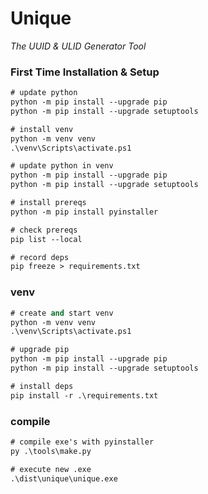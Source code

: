 # Unique
_The UUID & ULID Generator Tool_

### First Time Installation & Setup
```ps
# update python
python -m pip install --upgrade pip
python -m pip install --upgrade setuptools

# install venv
python -m venv venv
.\venv\Scripts\activate.ps1

# update python in venv
python -m pip install --upgrade pip
python -m pip install --upgrade setuptools

# install prereqs
python -m pip install pyinstaller

# check prereqs
pip list --local

# record deps
pip freeze > requirements.txt
```

### venv
```ps
# create and start venv
python -m venv venv
.\venv\Scripts\activate.ps1

# upgrade pip
python -m pip install --upgrade pip
python -m pip install --upgrade setuptools

# install deps
pip install -r .\requirements.txt
```

### compile
```ps
# compile exe's with pyinstaller
py .\tools\make.py

# execute new .exe
.\dist\unique\unique.exe
```
